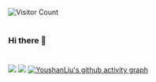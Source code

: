 ![Visitor Count](https://profile-counter.glitch.me/{YoushanLiu}/count.svg)
# 
### Hi there 👋

<!--
**YoushanLiu/YoushanLiu** is a ✨ _special_ ✨ repository because its `README.md` (this file) appears on your GitHub profile.

Here are some ideas to get you started:

- 🔭 I’m currently working on ...
- 🌱 I’m currently learning ...
- 👯 I’m looking to collaborate on ...
- 🤔 I’m looking for help with ...
- 💬 Ask me about ...
- 📫 How to reach me: ...
- 😄 Pronouns: ...
- ⚡ Fun fact: ...
-->

#
![](https://github-readme-stats.vercel.app/api/top-langs/?username=YoushanLiu&theme=dark&layout=compact)
![](https://github-readme-stats.vercel.app/api?username=YoushanLiu&show_icons=true&theme=dark&count_private=true)
[![YoushanLiu's github activity graph](https://github-readme-activity-graph.vercel.app/graph?username=YoushanLiu&theme=github&radius=5)](https://github.com/ashutosh00710/github-readme-activity-graph)

